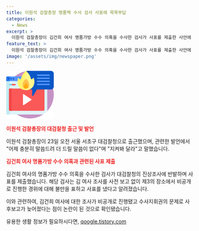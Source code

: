 ```yaml
---
title: 이원석 검찰총장 명품백 수사 검사 사표에 묵묵부답
categories:
  - News
excerpt: >
  이원석 검찰총장이 김건희 여사 명품가방 수수 의혹을 수사한 검사가 사표를 제출한 사안에 대해 어제 충분히 말씀드려 더 드릴 말씀이 없다며 지켜봐 달라고 말했다. 이 총장은 이날 출근길 취재진과 만나 관련 질문에 답변하고, 김 여사 조사를 사전 보고 없이 제3의 장소에서 비공개로 진행한 경위에 대한 감찰부에 진상조사를 지시했다. 관련하여 지휘권 문제로 사표를 제출한 김경목 부부장검사의 상황 역시 소개되었다.
feature_text: >
  이원석 검찰총장이 김건희 여사 명품가방 수수 의혹을 수사한 검사가 사표를 제출한 사안에 대해 어제 충분히 말씀드려 더 드릴 말씀이 없다며 지켜봐 달라고 말했다. 이 총장은 이날 출근길 취재진과 만나 관련 질문에 답변하고, 김 여사 조사를 사전 보고 없이 제3의 장소에서 비공개로 진행한 경위에 대한 감찰부에 진상조사를 지시했다. 관련하여 지휘권 문제로 사표를 제출한 김경목 부부장검사의 상황 역시 소개되었다.
image: '/assets/img/newspaper.png'
---
```


<p><img src="/assets/img/news.png" alt="rentncar 속보" /></p>

<p><b><span style="color: #ee2323;">이원석 검찰총장의 대검찰청 출근 및 발언</span></b></p>

<p>이원석 검찰총장이 23일 오전 서울 서초구 대검찰청으로 출근했으며, 관련한 발언에서 "어제 충분히 말씀드려 더 드릴 말씀이 없다"며 "지켜봐 달라"고 말했습니다.</p>

<p><b><span style="color: #ee2323;">김건희 여사 명품가방 수수 의혹과 관련된 사표 제출</span></b></p>

<p>김건희 여사의 명품가방 수수 의혹을 수사한 검사가 대검찰청의 진상조사에 반발하며 사표를 제출했습니다. 해당 검사는 김 여사 조사를 사전 보고 없이 제3의 장소에서 비공개로 진행한 경위에 대해 불만을 표하고 사표를 냈다고 알려졌습니다.</p>

<p>이와 관련하여, 김건희 여사에 대한 조사가 비공개로 진행됐고 수사지휘권의 문제로 사후보고가 늦어졌다는 점이 논란이 된 것으로 확인됐습니다.</p>
유용한 생활 정보가 필요하시다면, <a href="https://qoogle.tistory.com" rel="dofollow">qoogle.tistory.com</a>


